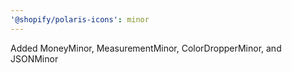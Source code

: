 ```yaml
---
'@shopify/polaris-icons': minor
---
```


Added MoneyMinor, MeasurementMinor, ColorDropperMinor, and JSONMinor
